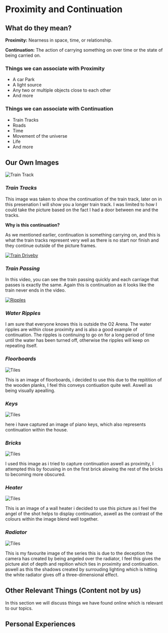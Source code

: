 # Proximity and  Continuation

## What do they mean?
**Proximity:** Nearness in space, time, or relationship.

**Continuation:** The action of carrying something on over time or the state of being carried on.

### Things we can associate with Proximity
* A car Park
* A light source
* Any two or multiple objects close to each other
* And more

### Things we can associate with Continuation
* Train Tracks
* Roads
* Time
* Movement of the universe
* Life
* And more

## Our Own Images

![Train Track](https://github.com/EmptyRave/EyeBombing/blob/master/20161006_160052.jpg "Continuation")

### _Train Tracks_

This image was taken to show the continuation of the train track, later on in this presenation I will show you a longer train track. I was limited to how I could take the picture based on the fact I had a door between me and the tracks.

**Why is this continuation?**

As we mentioned earlier, continuation is something carrying on, and this is what the train tracks represent very well as there is no start nor finish and they continue outside of the picture frames.

[![Train Driveby](https://img.youtube.com/vi/f68Pd4uUcmM/0.jpg)](https://www.youtube.com/watch?v=f68Pd4uUcmM "Train Passing")

### _Train Passing_

In this video, you can see the train passing quickly and each carriage that passes is exactly the same. Again this is continuation as it looks like the train never ends in the video.

[![Ripples](https://img.youtube.com/vi/KcA8zmU4eiQ/0.jpg)](https://www.youtube.com/watch?v=KcA8zmU4eiQ "Ripples")

### _Water Ripples_

I am sure that everyone knows this is outside the O2 Arena. The water ripples are within close proximity and is also a good example of continuation. The ripples is continuing to go on for a long period of time until the water has been turned off, otherwise the ripples will keep on repeating itself.

### _Floorboards_

![Tiles](https://github.com/EmptyRave/EyeBombing/blob/master/IMG_20161008_180732.jpg "Tiles")

This is an image of floorboards, i decided to use this due to the repitition of the wooden planks, I feel this conveys contiuation quite well. Aswell as being visually apealling.

### _Keys_

![Tiles](https://github.com/EmptyRave/EyeBombing/blob/master/IMG_20161008_181235.jpg "Keyboard")

here i have captured an image of piano keys, which also represents continuation within the house.

### _Bricks_

![Tiles](https://github.com/EmptyRave/EyeBombing/blob/master/IMG_20161008_181429.jpg "Bricks")

I used this image as i tried to capture continuation aswell as proximity, I attempted this by focusing in on the first brick alowing the rest of the bricks to becoming more obscured.

### _Heater_

![Tiles](https://github.com/EmptyRave/EyeBombing/blob/master/IMG_20161008_181601.jpg "Heaters")

This is an image of a wall heater i decided to use this picture as I feel the angel of the shot helps to display continuation, aswell as the contrast of the colours within the image blend well together.

### _Radiator_

![Tiles](https://github.com/EmptyRave/EyeBombing/blob/master/IMG_20161008_181959.jpg "Radiator")

This is my favourite image of the series this is due to the deception the camera has created by being angeled over the radiator, I feel this gives the picture alot of depth and repition which ties in proximity and continuation. aswell as this the shadows created by surrouding lighting which is hitting the white radiator gives off a three-dimensional effect.  

## Other Relevant Things (Content not by us)

In this section we will discuss things we have found online which is relevant to our topics.



## Personal Experiences
